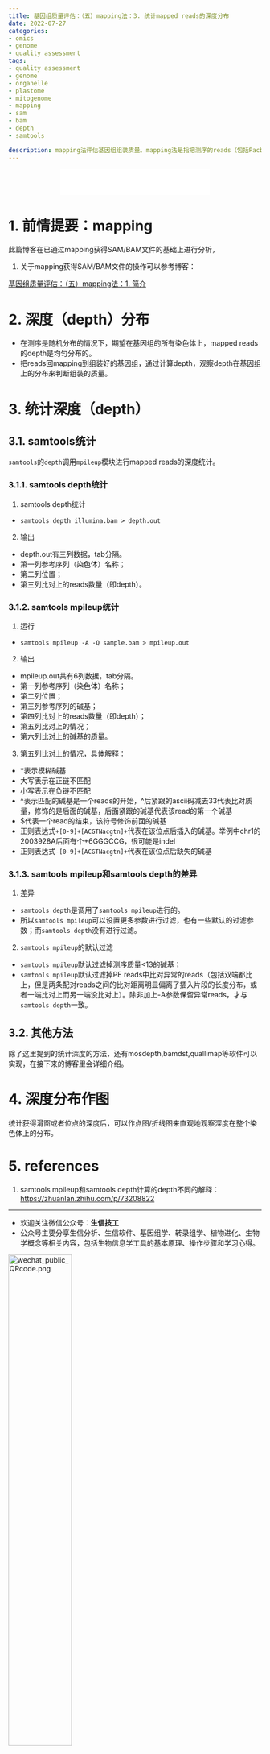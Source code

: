 ```yaml
---
title: 基因组质量评估：（五）mapping法：3. 统计mapped reads的深度分布
date: 2022-07-27
categories:
- omics
- genome
- quality assessment
tags:
- quality assessment
- genome
- organelle
- plastome
- mitogenome
- mapping
- sam
- bam
- depth
- samtools

description: mapping法评估基因组组装质量。mapping法是指把测序的reads（包括Pacbio，Illumina，RNA-seq 等reads）映射回组装好的基因组，评估mapping rate，genome coverage，depth分布等指标，用这些指标评估基因组组装质量。这篇文章简单概述了mapping法的其中一个评估指标：depth，主要介绍了统计mapped reads的深度分布的一般方法。
---
```


<div align="middle"><iframe frameborder="no" border="0" marginwidth="0" marginheight="0" width=298 height=52 src="//music.163.com/outchain/player?type=2&id=2117115&auto=1&height=32"></iframe></div>

# 1. 前情提要：mapping
此篇博客在已通过mapping获得SAM/BAM文件的基础上进行分析，

1. 关于mapping获得SAM/BAM文件的操作可以参考博客：

[基因组质量评估：（五）mapping法：1. 简介](https://yanzhongsino.github.io/2022/07/23/omics_genome_quality.assessment_mapping_intro/)

# 2. 深度（depth）分布
- 在测序是随机分布的情况下，期望在基因组的所有染色体上，mapped reads的depth是均匀分布的。
- 把reads回mapping到组装好的基因组，通过计算depth，观察depth在基因组上的分布来判断组装的质量。

# 3. 统计深度（depth）
## 3.1. samtools统计
`samtools`的`depth`调用`mpileup`模块进行mapped reads的深度统计。

### 3.1.1. samtools depth统计
1. samtools depth统计
- `samtools depth illumina.bam > depth.out`

2. 输出
- depth.out有三列数据，tab分隔。
- 第一列参考序列（染色体）名称；
- 第二列位置；
- 第三列比对上的reads数量（即depth）。

### 3.1.2. samtools mpileup统计
1. 运行
- `samtools mpileup -A -Q sample.bam > mpileup.out`

2. 输出
- mpileup.out共有6列数据，tab分隔。
- 第一列参考序列（染色体）名称；
- 第二列位置；
- 第三列参考序列的碱基；
- 第四列比对上的reads数量（即depth）；
- 第五列比对上的情况；
- 第六列比对上的碱基的质量。

3. 第五列比对上的情况，具体解释：
- \*表示模糊碱基
- 大写表示在正链不匹配
- 小写表示在负链不匹配
- \^表示匹配的碱基是一个reads的开始，\^后紧跟的ascii码减去33代表比对质量，修饰的是后面的碱基，后面紧跟的碱基代表该read的第一个碱基
- \$代表一个read的结束，该符号修饰前面的碱基
- 正则表达式`+[0-9]+[ACGTNacgtn]+`代表在该位点后插入的碱基。举例中chr1的2003928A后面有个+6GGGCCG，很可能是indel
- 正则表达式`-[0-9]+[ACGTNacgtn]+`代表在该位点后缺失的碱基

### 3.1.3. samtools mpileup和samtools depth的差异
1. 差异
- `samtools depth`是调用了`samtools mpileup`进行的。
- 所以`samtools mpileup`可以设置更多参数进行过滤，也有一些默认的过滤参数；而`samtools depth`没有进行过滤。

2. `samtools mpileup`的默认过滤
- `samtools mpileup`默认过滤掉测序质量<13的碱基；
- `samtools mpileup`默认过滤掉PE reads中比对异常的reads（包括双端都比上，但是两条配对reads之间的比对距离明显偏离了插入片段的长度分布，或者一端比对上而另一端没比对上）。除非加上-A参数保留异常reads，才与`samtools depth`一致。

## 3.2. 其他方法
除了这里提到的统计深度的方法，还有mosdepth,bamdst,quallimap等软件可以实现，在接下来的博客里会详细介绍。

# 4. 深度分布作图
统计获得滑窗或者位点的深度后，可以作点图/折线图来直观地观察深度在整个染色体上的分布。

# 5. references
1. samtools mpileup和samtools depth计算的depth不同的解释：https://zhuanlan.zhihu.com/p/73208822


-------

- 欢迎关注微信公众号：**生信技工**
- 公众号主要分享生信分析、生信软件、基因组学、转录组学、植物进化、生物学概念等相关内容，包括生物信息学工具的基本原理、操作步骤和学习心得。

<img src="https://github.com/yanzhongsino/yanzhongsino.github.io/blob/hexo/source/wechat/Wechat_public_qrcode.jpg?raw=true" width=50% title="wechat_public_QRcode.png" align=center/>